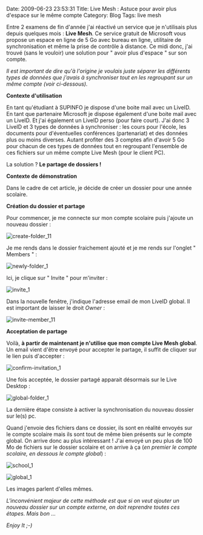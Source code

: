 Date: 2009-06-23 23:53:31
Title: Live Mesh : Astuce pour avoir plus d'espace sur le même compte
Category: Blog
Tags: live mesh

Entre 2 examens de fin d'année j'ai réactivé un service que je n'utilisais plus depuis quelques mois : **Live Mesh**. Ce service gratuit de Microsoft vous propose un espace en ligne de 5 Go avec bureau en ligne, utilitaire de synchronisation et même la prise de contrôle à distance. Ce midi donc, j'ai trouvé (sans le vouloir) une solution pour " avoir plus d'espace " sur son compte.

_Il est important de dire qu'à l'origine je voulais juste séparer les différents types de données que j'avais à synchroniser tout en les regroupant sur un même compte (voir ci-dessous)._

**Contexte d'utilisation**

En tant qu'étudiant à SUPINFO je dispose d'une boite mail avec un LiveID. En tant que partenaire Microsoft je dispose également d'une boite mail avec un LiveID. Et j'ai également un LiveID perso (pour faire court). J'ai donc 3 LiveID et 3 types de données à synchroniser : les cours pour l'école, les documents pour d'éventuelles conférences (partenariat) et des données plus ou moins diverses. Autant profiter des 3 comptes afin d'avoir 5 Go pour chacun de ces types de données tout en regroupant l'ensemble de ces fichiers sur un même compte Live Mesh (pour le client PC).

La solution ? **Le partage de dossiers !**

**Contexte de démonstration**

Dans le cadre de cet article, je décide de créer un dossier pour une année scolaire.

**Création du dossier et partage**

Pour commencer, je me connecte sur mon compte scolaire puis j'ajoute un nouveau dossier :

![create-folder_11]({attach}create-folder_11.png)

Je me rends dans le dossier fraichement ajouté et je me rends sur l'onglet " Members " :

![newly-folder_1]({attach}newly-folder_1.png)

Ici, je clique sur " Invite " pour m'inviter :

![invite_1]({attach}invite_1.png)

Dans la nouvelle fenêtre, j'indique l'adresse email de mon LiveID global. Il est important de laisser le droit _Owner_ :

![invite-member_11]({attach}invite-member_11.png)

**Acceptation de partage**

Voilà, **à partir de maintenant je n'utilise que mon compte Live Mesh global**. Un email vient d'être envoyé pour accepter le partage, il suffit de cliquer sur le lien puis d'accepter :

![confirm-invitation_1]({attach}confirm-invitation_1.png)

Une fois acceptée, le dossier partagé apparait désormais sur le Live Desktop :

![global-folder_1]({attach}global-folder_1.png)

La dernière étape consiste à activer la synchronisation du nouveau dossier sur le(s) pc.

Quand j'envoie des fichiers dans ce dossier, ils sont en réalité envoyés sur le compte scolaire mais ils sont tout de même bien présents sur le compte global. On arrive donc au plus intéressant ! J'ai envoyé un peu plus de 100 Mo de fichiers sur le dossier scolaire et on arrive à ça (_en premier le compte scolaire, en dessous le compte global_) :

![school_1]({attach}school_1.png)

![global_1]({attach}global_1.png)

Les images parlent d'elles mêmes.

_L'inconvénient majeur de cette méthode est que si on veut ajouter un nouveau dossier sur un compte externe, on doit reprendre toutes ces étapes. Mais bon ..._

_Enjoy It ;-)_

